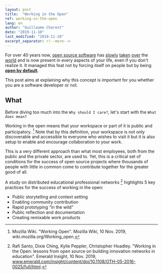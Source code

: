 ```yaml
---
layout: post
title:  "Working in the Open"
ref: working-in-the-open
lang: en
author: "Guillaume Charest"
date: "2019-11-10"
last_modified: "2019-11-10"
excerpt_separator: <!--more-->
---
```

For over 40 years now, [open source software](https://www.linkedin.com/pulse/20130419164101-1893586-open-source-is-eating-the-software-world/) has [slowly](https://www.forbes.com/sites/adrianbridgwater/2015/04/24/if-software-is-eating-the-world-then-open-source-will-chew-it-up-and-swallow/#142e68c13902) [taken](https://medium.com/@yusufhussain/software-is-eating-the-world-open-source-is-eating-software-how-do-we-fill-the-skills-gap-717e9e9c4f38) [over](https://techcrunch.com/2019/01/12/how-open-source-software-took-over-the-world/) the [world](https://developer.ibm.com/blogs/how-open-source-software-is-eating-the-world/) and is now present in every aspects of your life, even if you don't realize it.
It managed this feat not by forcing itself on people but by being [**open by default**](https://open.canada.ca/en/content/open-default-and-modern-easy-use-formats).

This post aims at explaining why this concept is important for you whether you are a software developer or not.

<!--more-->

## What

Before diving too much into the `Why should I care?`, let's start with the `What does mean?`

Working in the open means that your workspace or part of it is public and participatory. [^1]
Note that by this definition, your workspace is not only discoverable and accessible to everyone who wishes to visit it but it is also setup to enable and encourage collaboration to your work.

This is a very different approach than what most employees, both from the public and the private sector, are used to.
Yet, this is a critical set of conditions for the success of open source projects where thousands of people with little in common come to contribute together for the greater good of all.

A study on distributed educational professional networks [^2] highlights 5 key practices for the success of working in the open:

- Public storytelling and context setting
- Enabling community contribution
- Rapid prototyping “in the wild”
- Public reflection and documentation
- Creating remixable work products

[^1]: Mozilla Wiki. "Working Open". Mozilla Wiki, 10 Nov. 2019, wiki.mozilla.org/Working_open.

[^2]: Rafi Santo, Dixie Ching, Kylie Peppler, Christopher Hoadley. "Working in the Open: lessons from open source on building innovation networks in education". Emerald Insight, 10 Nov. 2019, www.emerald.com/insight/content/doi/10.1108/OTH-05-2016-0025/full/html.
